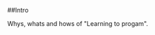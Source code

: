 ##Intro

[comment]: # (This actually is the most platform independent comment)
  
Whys, whats and hows of "Learning to progam". 

